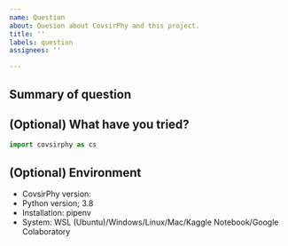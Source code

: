 ```yaml
---
name: Question
about: Quesion about CovsirPhy and this project.
title: ''
labels: question
assignees: ''

---
```


## Summary of question


## (Optional) What have you tried?

```Python
import covsirphy as cs

```

## (Optional) Environment
- CovsirPhy version: 
- Python version; 3.8
- Installation: pipenv
- System: WSL (Ubuntu)/Windows/Linux/Mac/Kaggle Notebook/Google Colaboratory
